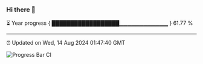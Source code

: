 ### Hi there 👋

⏳ Year progress { ██████████████████▁▁▁▁▁▁▁▁▁▁▁▁ } 61.77 %

---

⏰ Updated on Wed, 14 Aug 2024 01:47:40 GMT

![Progress Bar CI](https://github.com/IshwaranRudhara/GIT-ACTION/workflows/Progress%20Bar%20CI/badge.svg)
